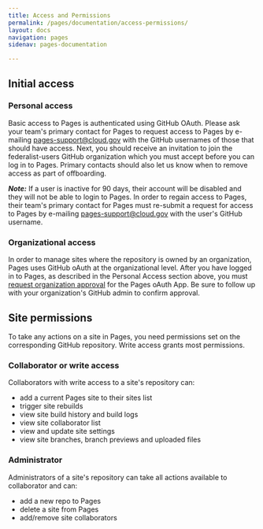 ```yaml
---
title: Access and Permissions
permalink: /pages/documentation/access-permissions/
layout: docs
navigation: pages
sidenav: pages-documentation

---
```


## Initial access

### Personal access
Basic access to Pages is authenticated using GitHub OAuth. Please ask your team's primary contact for Pages to request access to Pages by e-mailing pages-support@cloud.gov with the GitHub usernames of those that should have access. Next, you should receive an invitation to join the federalist-users GitHub organization which you must accept before you can log in to Pages. Primary contacts should also let us know when to remove access as part of offboarding.

***Note:*** If a user is inactive for 90 days, their account will be disabled and they will not be able to login to Pages. In order to regain access to Pages, their team's primary contact for Pages must re-submit a request for access to Pages by e-mailing pages-support@cloud.gov with the user's GitHub username.

### Organizational access
In order to manage sites where the repository is owned by an organization, Pages uses GitHub oAuth at the organizational level. After you have logged in to Pages, as described in the Personal Access section above, you must [request organization approval](https://help.github.com/en/articles/requesting-organization-approval-for-oauth-apps) for the Pages oAuth App. Be sure to follow up with your organization's GitHub admin to confirm approval.

## Site permissions

To take any actions on a site in Pages, you need permissions set on the corresponding GitHub repository. Write access grants most permissions.

### Collaborator or write access

Collaborators with write access to a site's repository can:
- add a current Pages site to their sites list
- trigger site rebuilds
- view site build history and build logs
- view site collaborator list
- view and update site settings
- view site branches, branch previews and uploaded files

### Administrator

Administrators of a site's repository can take all actions available to collaborator and can:
- add a new repo to Pages
- delete a site from Pages
- add/remove site collaborators

